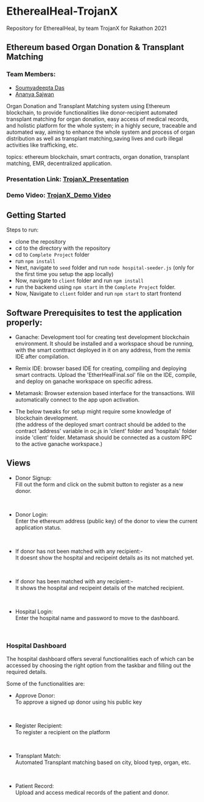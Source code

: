 # EtherealHeal-TrojanX
Repository for EtherealHeal, by team TrojanX for Rakathon 2021

## Ethereum based Organ Donation & Transplant Matching


### Team Members: 
- [Soumyadeepta Das](https://github.com/soumyadeeptadas)
- [Ananya Sajwan](https://github.com/ananya407)


Organ Donation and Transplant Matching system using Ethereum blockchain, to provide functionalities like donor-recipient automated transplant matching for organ donation, easy access of medical records, and holistic platform for the whole system; in a highly secure, traceable and automated way, aiming to enhance the whole system and process of organ distribution as well as transplant matching,saving lives and curb illegal activities like trafficking, etc.

topics: ethereum blockchain, smart contracts, organ donation, transplant matching, EMR, decentralized application.



### Presentation Link: [TrojanX_Presentation](https://github.com/soumyadeeptadas/EtherealHeal-TrojanX/blob/master/TrojanX-FINAL%20PPT-RakutenHack.pdf)

### Demo Video: [TrojanX_Demo Video](https://drive.google.com/file/d/11Ya2y1IxWz_ww4tZy-ZeNXj0fCy2lR5k/view)

## Getting Started

Steps to run:
- clone the repository
- cd to the directory with the repository
- cd to `Complete Project` folder
- run `npm install` 
- Next, navigate to `seed` folder and run
  `node hospital-seeder.js` (only for the first time you setup the app locally)
- Now, navigate to `client` folder and run `npm install`
- run the backend using `npm start` in the `Complete Project` folder.
- Now, Navigate to `client` folder and run `npm start` to start frontend

## Software Prerequisites to test the application properly:
- Ganache: Development tool for creating test development blockchain environment. It should be installed and a workspace shoud be running, with the smart conttract deployed in it on any address, from the remix IDE after compilation.

- Remix IDE: browser based IDE for creating, compiling and deploying smart contracts. Upload the 'EtherHealFinal.sol' file on the IDE, compile, and deploy on ganache workspace on specific adress.

- Metamask: Browser extension based interface for the transactions. Will automatically connect to the app upon activation.

- The below tweaks for setup might require some knowledge of blockchain development.<br>
(the address of the deployed smart contract should be added to the contract 'address' variable in oc.js in 'client' folder and 'hospitals' folder inside 'client' folder. Metamask should be connected as a custom RPC to the active ganache workspace.)

## Views

- Donor Signup: <br/>
Fill out the form and click on the submit button to register as a new donor.

<br/>

- Donor Login: <br/>
Enter the ethereum address (public key) of the donor to view the current application status.

<br/>

- If donor has not been matched with any recipient:-<br>
It doesnt show the hospital and recipeint details as its not matched yet.

<br/>

- If donor has been matched with any recipient:-<br>
It shows the hospital and recipeint details of the matched recipient.

<br/>

- Hospital Login: <br/>
Enter the hospital name and password to move to the dashboard.

<br/>


### Hospital Dashboard

The hospital dashboard offers several functionalities each of which can be accessed by choosing the right option from the taskbar and filling out the required details.

Some of the functionalities are:

- Approve Donor: <br/>
To approve a signed up donor using his public key

<br/>

- Register Recipient:<br/>
To register a recipient on the platform

<br/>

- Transplant Match: <br/>
Automated Transplant matching based on city, blood tyep, organ, etc.

<br/>

- Patient Record: <br/>
Upload and access medical records of the patient and donor.

<br/>
